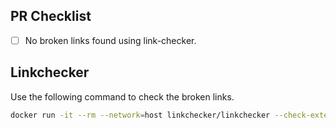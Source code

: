 ## PR Checklist

- [ ] No broken links found using link-checker.

## Linkchecker

Use the following command to check the broken links. 

```bash
docker run -it --rm --network=host linkchecker/linkchecker --check-extern http://0.0.0.0:4000/
```

